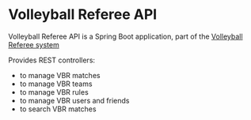 # Volleyball Referee API

Volleyball Referee API is a Spring Boot application, part of the [Volleyball Referee system][vbr]


Provides REST controllers:
<ul>
  <li>to manage VBR matches</li>
  <li>to manage VBR teams</li>
  <li>to manage VBR rules</li>
  <li>to manage VBR users and friends</li>
  <li>to search VBR matches</li>
</ul>

[vbr]: https://www.facebook.com/VolleyballReferee/
